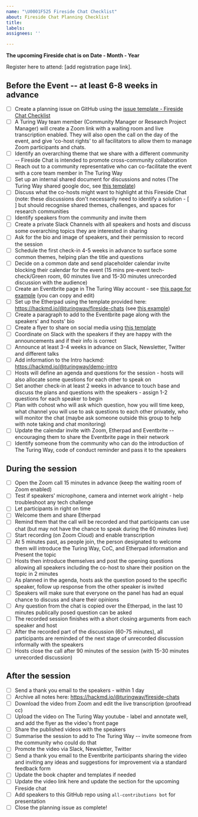 ```yaml
---
name: "\U0001F525 Fireside Chat Checklist"
about: Fireside Chat Planning Checklist
title:
labels:
assignees: ''

---
```


**The upcoming Fireside chat is on Date - Month - Year**

Register here to attend: [add registration page link].

## Before the Event -- at least 6-8 weeks in advance

- [ ] Create a planning issue on GitHub using the [issue template - Fireside Chat Checklist](https://github.com/alan-turing-institute/the-turing-way/issues/new/choose)
- [ ] A Turing Way team member (Community Manager or Research Project Manager) will create a Zoom link with a waiting room and live transcription enabled. They will also open the call on the day of the event, and give 'co-host rights' to all facilitators to allow them to manage Zoom participants and chats.
- [ ] Identify an overarching theme that we share with a different community -- Fireside Chat is intended to promote cross-community collaboration
- [ ] Reach out to a community representative who can co-facilitate the event with a core team member in The Turing Way
- [ ] Set up an internal shared document for discussions and notes (The Turing Way shared google doc, see [this template](https://docs.google.com/document/d/1X_NfRkkH6p47yRgpd6xlw8yrvo6jIsbF_mV0BinjcaQ/edit?usp=sharing))
- [ ] Discuss what the co-hosts might want to highlight at this Fireside Chat (note: these discussions don't necessarily need to identify a solution - [ ] but should recognise shared themes, challenges, and spaces for research communities
- [ ] Identify speakers from the community and invite them
- [ ] Create a private Slack Channels with all speakers and hosts and discuss some overarching topics they are interested in sharing
- [ ] Ask for the bio and image of speakers, and their permission to record the session
- [ ] Schedule the first check-in 4-5 weeks in advance to surface some common themes, helping plan the title and questions
- [ ] Decide on a common date and send placeholder calendar invite blocking their calendar for the event (15 mins pre-event tech-check/Green room, 60 minutes live and 15-30 minutes unrecorded discussion with the audience)
- [ ] Create an Eventbrite page in The Turing Way account - see [this page for example](https://www.eventbrite.co.uk/e/navigating-growth-and-scale-to-sustain-open-communities-tickets-360328802147) (you can copy and edit)
- [ ] Set up the Etherpad using the template provided here: https://hackmd.io/@turingway/fireside-chats (see [this example](https://pad.sfconservancy.org/p/ttw-fireside-chat-mar2022))
- [ ] Create a paragraph to add to the Eventbrite page along with the speakers' and hosts' bio
- [ ] Create a flyer to share on social media using [this template](https://docs.google.com/presentation/d/1Fx2WcVvGX6dM3z74VDQp_UD8edKp6Phl/edit?usp=sharing&ouid=102682705838770934280&rtpof=true&sd=true)
- [ ] Coordinate on Slack with the speakers if they are happy with the announcements and if their info is correct
- [ ] Announce at least 3-4 weeks in advance on Slack, Newsletter, Twitter and different talks
- [ ] Add information to the Intro hackmd: https://hackmd.io/@turingway/demo-intro
- [ ] Hosts will define an agenda and questions for the session - hosts will also allocate some questions for each other to speak on
- [ ] Set another check-in at least 2 weeks in advance to touch base and discuss the plans and questions with the speakers - assign 1-2 questions for each speaker to begin 
- [ ] Plan with cohost who will ask which question, how you will time keep, what channel you will use to ask questions to each other privately, who will monitor the chat (maybe ask someone outside this group to help with note taking and chat monitoring)
- [ ] Update the calendar invite with Zoom, Etherpad and Eventbrite -- encouraging them to share the Eventbrite page in their network
- [ ] Identify someone from the community who can do the introduction of The Turing Way, code of conduct reminder and pass it to the speakers

## During the session

- [ ] Open the Zoom call 15 minutes in advance (keep the waiting room of Zoom enabled)
- [ ] Test if speakers' microphone, camera and internet work alright - help troubleshoot any tech challenge
- [ ] Let participants in right on time
- [ ] Welcome them and share Etherpad
- [ ] Remind them that the call will be recorded and that participants can use chat (but may not have the chance to speak during the 60 minutes live)
- [ ] Start recording (on Zoom Cloud) and enable transcription
- [ ] At 5 minutes past, as people join, the person designated to welcome them will introduce the Turing Way, CoC, and Etherpad information and Present the topic
- [ ] Hosts then introduce themselves and post the opening questions allowing all speakers including the co-host to share their position on the topic in 2 minutes
- [ ] As planned in the agenda, hosts ask the question posed to the specific speaker, follow up response from the other speaker is invited
- [ ] Speakers will make sure that everyone on the panel has had an equal chance to discuss and share their opinions
- [ ] Any question from the chat is copied over the Etherpad, in the last 10 minutes publically posed question can be asked
- [ ] The recorded session finishes with a short closing arguments from each speaker and host
- [ ] After the recorded part of the discussion (60-75 minutes), all participants are reminded of the next stage of unrecorded discussion informally with the speakers 
- [ ] Hosts close the call after 90 minutes of the session (with 15-30 minutes unrecorded discussion)

## After the session

- [ ] Send a thank you email to the speakers - within 1 day
- [ ] Archive all notes here: https://hackmd.io/@turingway/fireside-chats
- [ ] Download the video from Zoom and edit the live transcription (proofread cc)
- [ ] Upload the video on The Turing Way youtube - label and annotate well, and add the flyer as the video's front page
- [ ] Share the published videos with the speakers
- [ ] Summarise the session to add to The Turing Way -- invite someone from the community who could do that 
- [ ] Promote the video via Slack, Newsletter, Twitter
- [ ] Send a thank you email to the Eventbrite participants sharing the video and inviting any ideas and suggestions for improvement via a standard feedback form
- [ ] Update the book chapter and templates if needed
- [ ] Update the video link here and update the section for the upcoming Fireside chat
- [ ] Add speakers to this GitHub repo using `all-contributions bot` for presentation
- [ ] Close the planning issue as complete!
